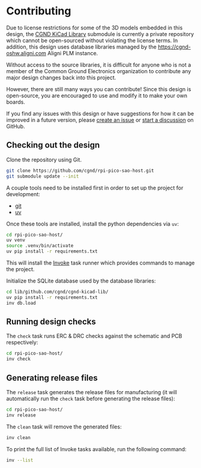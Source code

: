 # Contributing

Due to license restrictions for some of the 3D models embedded in this design, the [CGND KiCad Library](https://github.com/cgnd/cgnd-kicad-lib/) submodule is currently a private repository which cannot be open-sourced without violating the license terms. In addition, this design uses database libraries managed by the <https://cgnd-oshw.aligni.com> Aligni PLM instance.

Without access to the source libraries, it is difficult for anyone who is not a member of the Common Ground Electronics organization to contribute any major design changes back into this project.

However, there are still many ways you can contribute! Since this design is open-source, you are encouraged to use and modify it to make your own boards.

If you find any issues with this design or have suggestions for how it can be improved in a future version, please [create an issue](https://github.com/cgnd/rpi-pico-sao-host/issues/new) or [start a discussion](https://github.com/cgnd/rpi-pico-sao-host/discussions/new/choose) on GitHub.

## Checking out the design

Clone the repository using Git.

```sh
git clone https://github.com/cgnd/rpi-pico-sao-host.git
git submodule update --init
```

A couple tools need to be installed first in order to set up the project for development:

* [git](https://git-scm.com/)
* [uv](https://docs.astral.sh/uv/)

Once these tools are installed, install the python dependencies via `uv`:

```sh
cd rpi-pico-sao-host/
uv venv
source .venv/bin/activate
uv pip install -r requirements.txt
```

This will install the [Invoke](https://www.pyinvoke.org/) task runner which provides commands to manage the project.

Initialize the SQLite database used by the database libraries:

```sh
cd lib/github.com/cgnd/cgnd-kicad-lib/
uv pip install -r requirements.txt
inv db.load
```

## Running design checks

The `check` task runs ERC & DRC checks against the schematic and PCB respectively:

```sh
cd rpi-pico-sao-host/
inv check
```

## Generating release files

The `release` task generates the release files for manufacturing (it will automatically run the `check` task before generating the release files):

```sh
cd rpi-pico-sao-host/
inv release
```

The `clean` task will remove the generated files:

```sh
inv clean
```

To print the full list of Invoke tasks available, run the following command:

```sh
inv --list
```
